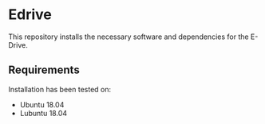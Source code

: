 # Edrive
This repository installs the necessary software and dependencies for the E-Drive.

## Requirements
Installation has been tested on:
- Ubuntu 18.04
- Lubuntu 18.04

